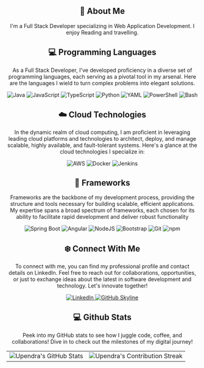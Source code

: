 
<div align="center">
    <h2 class="section-heading">🚀 About Me</h2>
    <p>I'm a Full Stack Developer specializing in Web Application Development. I enjoy Reading and travelling.</p>
</div>

<div align="center">
    <h2 class="section-heading">💻 Programming Languages</h2>
    <P>As a Full Stack Developer, I've developed proficiency in a diverse set of programming languages, each serving as a pivotal tool in my arsenal. Here are the languages I wield to turn complex problems into elegant solutions.</P>
    <img src="https://img.shields.io/badge/Java-007396?style=for-the-badge&logo=java&logoColor=white" alt="Java" />
    <img src="https://img.shields.io/badge/JavaScript-007396?style=for-the-badge&logo=javascript&logoColor=yellow" alt="JavaScript" />
    <img src="https://img.shields.io/badge/TypeScript-007396?style=for-the-badge&logo=typescript&logoColor=blue" alt="TypeScript" />
    <img src="https://img.shields.io/badge/Python-007396?style=for-the-badge&logo=python&logoColor=yellow" alt="Python" />
    <img src="https://img.shields.io/badge/YAML-0A0A0A?style=for-the-badge" alt="YAML"/>
    <img src="https://img.shields.io/badge/PowerShell-5391FE?style=for-the-badge&logo=powershell&logoColor=white" alt="PowerShell"/>
    <img src="https://img.shields.io/badge/Bash-4EAA25?style=for-the-badge&logo=gnu-bash&logoColor=white" alt="Bash"/>
</div>

<div align="center">
    <h2 class="section-heading">☁️ Cloud Technologies</h2>
    <p>In the dynamic realm of cloud computing, I am proficient in leveraging leading cloud platforms and technologies to architect, deploy, and manage scalable, highly available, and fault-tolerant systems. Here's a glance at the cloud technologies I specialize in:</p>
    <img src="https://img.shields.io/badge/AWS-FF9900?style=for-the-badge&logo=amazonaws&logoColor=white" alt="AWS" />
    <img src="https://img.shields.io/badge/Docker-007396?style=for-the-badge&logo=docker&logoColor=blue" alt="Docker" />
    <img src="https://img.shields.io/badge/Jenkins-007396?style=for-the-badge&logo=jenkins&logoColor=orange" alt="Jenkins" />
</div>

<div align="center">
    <h2 class="section-heading">🔧 Frameworks</h2>
    <p>Frameworks are the backbone of my development process, providing the structure and tools necessary for building scalable, efficient applications. My expertise spans a broad spectrum of frameworks, each chosen for its ability to facilitate rapid development and deliver robust functionality</p>
    <img alt="Spring Boot" src="https://img.shields.io/badge/SpringBoot-007396?style=for-the-badge&logo=spring%20boot&labelColor=orange&color=orange">
    <img alt="Angular" src="https://img.shields.io/badge/Angular-007396?style=for-the-badge&logo=angular&labelColor=red&color=red">
    <img alt="NodeJS" src="https://img.shields.io/badge/Node.JS-007396?style=for-the-badge&logo=node.js&labelColor=green&color=green">
    <img alt="Bootstrap" src="https://img.shields.io/badge/Bootstrap-007396?style=for-the-badge&logo=bootstrap&labelColor=purple&color=purple">
    <img src="https://img.shields.io/badge/Git-F05032?style=for-the-badge&logo=git&logoColor=white" alt="Git"/>
    <img src="https://img.shields.io/badge/npm-CB3837?style=for-the-badge&logo=npm&logoColor=white" alt="npm"/>
</div>

<div align="center">
    <h2 class="section-heading">❄️ Connect With Me</h2>
    <p> To connect with me, you can find my professional profile and contact details on LinkedIn. Feel free to reach out for collaborations, opportunities, or just to exchange ideas about the latest in software development and technology. Let's innovate together! </p>
    <a href="https://www.linkedin.com/in/upendra-joshi-79125779/">
        <img src="https://img.shields.io/badge/LinkedIn-0077B5?style=for-the-badge&logo=linkedin&logoColor=white" alt="LinkedIn"/>
    </a>
    <a href="https://github.com/joshiupendra/joshiupendra" target="_blank">
        <img src="https://img.shields.io/badge/View%20on%20GitHub-%230077B5.svg?&style=for-the-badge&logo=github&logoColor=white" alt="GitHub Skyline"/>
    </a>
</div>

<div align="center">
<h2 align="center" class="section-heading"> 💻 Github Stats</h2>
<p>Peek into my GitHub stats to see how I juggle code, coffee, and collaborations! Dive in to check out the milestones of my digital journey!</p>
 <table align="center" width="100%" height="100%" >
    <tr>
       <td><img style="border: none;" src="https://github-profile-summary-cards.vercel.app/api/cards/profile-details?username=joshiupendra&theme=github_dark" alt="Upendra's GitHub Stats"/></td>   
       <td><img style="border: none;" src="https://github-readme-streak-stats.herokuapp.com/?user=joshiupendra&theme=merko" alt="Upendra's Contribution Streak"/></td>
    </tr>
 </table>
<table align="center" width="100%" height="100%" >
    <tr>
        <td><img style="border: none;" src="https://github-profile-summary-cards.vercel.app/api/cards/stats?username=joshiupendra&theme=github_dark" alt="Upendra's GitHub Stats"/></td>
        <td><img style="border: none;" src="https://github-profile-summary-cards.vercel.app/api/cards/productive-time?username=joshiupendra&theme=github_dark&utcOffset=10" alt="Upendra's GitHub Stats"/>
        <td><img style="border: none;" src="https://github-profile-summary-cards.vercel.app/api/cards/repos-per-language?username=joshiupendra&theme=github_dark" alt="Upendra's GitHub Stats"/></td>
        <td><img style="border: none;" src="https://github-profile-summary-cards.vercel.app/api/cards/most-commit-language?username=joshiupendra&theme=github_dark" alt="Upendra's GitHub Stats"/></td>
    </tr>
 </table>
</div>
<!---
joshiupendra/joshiupendra is a ✨ special ✨ repository because its `README.md` (this file) appears on your GitHub profile.
You can click the Preview link to take a look at your changes.
--->
